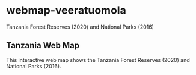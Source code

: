 # webmap-veeratuomola
Tanzania Forest Reserves (2020) and National Parks (2016)
## Tanzania Web Map
This interactive web map shows the Tanzania Forest Reserves (2020) and National Parks (2016).


